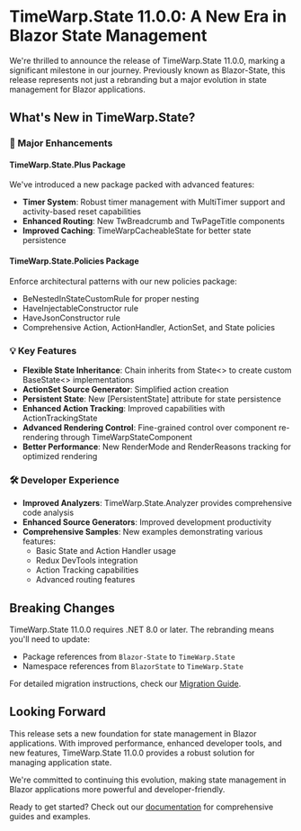 # TimeWarp.State 11.0.0: A New Era in Blazor State Management

We're thrilled to announce the release of TimeWarp.State 11.0.0, marking a significant milestone in our journey. Previously known as Blazor-State, this release represents not just a rebranding but a major evolution in state management for Blazor applications.

## What's New in TimeWarp.State?

### 🚀 Major Enhancements

#### TimeWarp.State.Plus Package
We've introduced a new package packed with advanced features:
- **Timer System**: Robust timer management with MultiTimer support and activity-based reset capabilities
- **Enhanced Routing**: New TwBreadcrumb and TwPageTitle components
- **Improved Caching**: TimeWarpCacheableState for better state persistence

#### TimeWarp.State.Policies Package
Enforce architectural patterns with our new policies package:
- BeNestedInStateCustomRule for proper nesting
- HaveInjectableConstructor rule
- HaveJsonConstructor rule
- Comprehensive Action, ActionHandler, ActionSet, and State policies

### 💡 Key Features

- **Flexible State Inheritance**: Chain inherits from State<> to create custom BaseState<> implementations
- **ActionSet Source Generator**: Simplified action creation
- **Persistent State**: New [PersistentState] attribute for state persistence
- **Enhanced Action Tracking**: Improved capabilities with ActionTrackingState
- **Advanced Rendering Control**: Fine-grained control over component re-rendering through TimeWarpStateComponent
- **Better Performance**: New RenderMode and RenderReasons tracking for optimized rendering

### 🛠 Developer Experience

- **Improved Analyzers**: TimeWarp.State.Analyzer provides comprehensive code analysis
- **Enhanced Source Generators**: Improved development productivity
- **Comprehensive Samples**: New examples demonstrating various features:
  - Basic State and Action Handler usage
  - Redux DevTools integration
  - Action Tracking capabilities
  - Advanced routing features

## Breaking Changes

TimeWarp.State 11.0.0 requires .NET 8.0 or later. The rebranding means you'll need to update:
- Package references from `Blazor-State` to `TimeWarp.State`
- Namespace references from `BlazorState` to `TimeWarp.State`

For detailed migration instructions, check our [Migration Guide](https://timewarpengineering.github.io/timewarp-state/Migrations/Migration10-11.html).

## Looking Forward

This release sets a new foundation for state management in Blazor applications. With improved performance, enhanced developer tools, and new features, TimeWarp.State 11.0.0 provides a robust solution for managing application state.

We're committed to continuing this evolution, making state management in Blazor applications more powerful and developer-friendly.

Ready to get started? Check out our [documentation](https://timewarpengineering.github.io/timewarp-state/) for comprehensive guides and examples.
